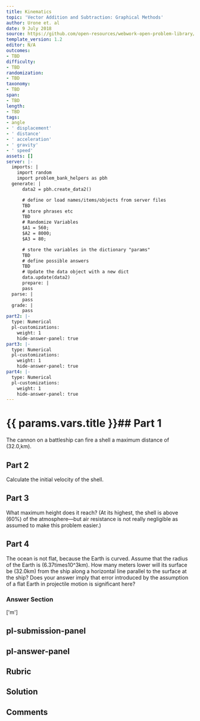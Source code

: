 ```yaml
---
title: Kinematics
topic: 'Vector Addition and Subtraction: Graphical Methods'
author: Urone et. al
date: 9 July 2018
source: https://github.com/open-resources/webwork-open-problem-library/tree/master/Contrib/BrockPhysics/College_Physics_Urone/3.Two_Dimensional_Kinematics/Projectile_Motion/NU_U17-03-04-015.pg
template_version: 1.2
editor: N/A
outcomes:
- TBD
difficulty:
- TBD
randomization:
- TBD
taxonomy:
- TBD
span:
- TBD
length:
- TBD
tags:
- angle
- ' displacement'
- ' distance'
- ' acceleration'
- ' gravity'
- ' speed'
assets: []
server: |-
  imports: |
    import random
    import problem_bank_helpers as pbh
  generate: |
      data2 = pbh.create_data2()

      # define or load names/items/objects from server files
      TBD
      # store phrases etc
      TBD
      # Randomize Variables
      $A1 = 560;
      $A2 = 8000;
      $A3 = 80;

      # store the variables in the dictionary "params"
      TBD
      # define possible answers
      TBD
      # Update the data object with a new dict
      data.update(data2)
      prepare: |
      pass
  parse: |
      pass
  grade: |
      pass
part2: |-
  type: Numerical
  pl-customizations:
    weight: 1
    hide-answer-panel: true
part3: |-
  type: Numerical
  pl-customizations:
    weight: 1
    hide-answer-panel: true
part4: |-
  type: Numerical
  pl-customizations:
    weight: 1
    hide-answer-panel: true
---
```


# {{ params.vars.title }}## Part 1 
The cannon on a battleship can fire a shell a maximum distance of (32.0,km). 
## Part 2 
Calculate the initial velocity of the shell. 
## Part 3 
What maximum height does it reach? (At its highest, the shell is above (60%) of the atmosphere—but air resistance is not really negligible as assumed to make this problem easier.) 
## Part 4 
The ocean is not flat, because the Earth is curved. Assume that the radius of the Earth is (6.37times10^3km). How many meters lower will its surface be (32.0km) from the ship along a horizontal line parallel to the surface at the ship? Does your answer imply that error introduced by the assumption of a flat Earth in projectile motion is significant here? 


### Answer Section 
['m']

## pl-submission-panel 


## pl-answer-panel 


## Rubric 


## Solution 


## Comments 


